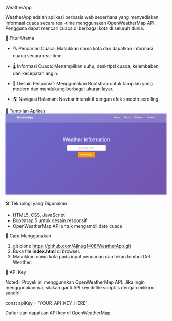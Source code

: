 WeatherApp

WeatherApp adalah aplikasi berbasis web sederhana yang menyediakan informasi cuaca secara real-time menggunakan OpenWeatherMap API. Pengguna dapat mencari cuaca di berbagai kota di seluruh dunia.

🚀 Fitur Utama

- 🔍 Pencarian Cuaca: Masukkan nama kota dan dapatkan informasi cuaca secara real-time.

- 🌡 Informasi Cuaca: Menampilkan suhu, deskripsi cuaca, kelembaban, dan kecepatan angin.

- 🎨 Desain Responsif: Menggunakan Bootstrap untuk tampilan yang modern dan mendukung berbagai ukuran layar.

- 🌎 Navigasi Halaman: Navbar interaktif dengan efek smooth scrolling.

📸 Tampilan Aplikasi
<img src="weather-preview.png" alt="WeatherApp Preview">

🛠️ Teknologi yang Digunakan
- HTML5, CSS, JavaScript
- Bootstrap 5 untuk desain responsif
- OpenWeatherMap API untuk mengambil data cuaca

🔧 Cara Menggunakan

1. git clone https://github.com/Ajinug1408/WeatherApp.git
2. Buka file **index.html** di browser.
3. Masukkan nama kota pada input pencarian dan tekan tombol Get Weather.

🔑 API Key

Noted : 
Proyek ini menggunakan OpenWeatherMap API. Jika ingin menggunakannya, silakan ganti API key di file script.js dengan milikmu sendiri:

const apiKey = 'YOUR_API_KEY_HERE';

Daftar dan dapatkan API key di OpenWeatherMap.
